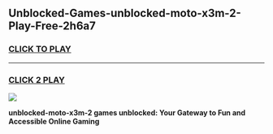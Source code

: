 
## Unblocked-Games-unblocked-moto-x3m-2-Play-Free-2h6a7
<h3>
<a href="https://premium76.site?title=unblocked-moto-x3m-2&ref=21A">CLICK TO PLAY</a></h3>
<hr>

<h3>
<a href="https://premium76.site?title=unblocked-moto-x3m-2&ref=21A">CLICK 2 PLAY</a>
  
</h3>

<a href="https://premium76.site?title=unblocked-moto-x3m-2&ref=21A"><img src="https://clearcache.store/games.png"></a>


**unblocked-moto-x3m-2 games unblocked: Your Gateway to Fun and Accessible Online Gaming**
